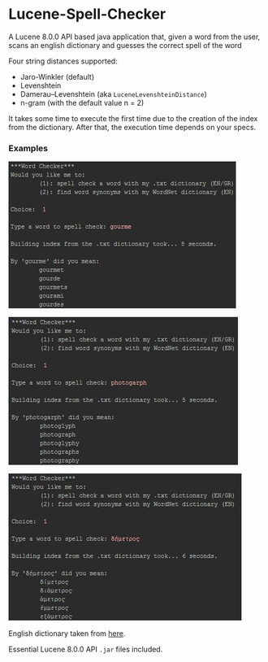 # Lucene-Spell-Checker
A Lucene 8.0.0 API based java application that, given a word from the user, scans an english dictionary and guesses the correct spell of the word

Four string distances supported:
* Jaro-Winkler (default)
* Levenshtein
* Damerau–Levenshtein (aka `LuceneLevenshteinDistance`)
* n-gram (with the default value n = 2)

It takes some time to execute the first time due to the creation of the index from the dictionary. After that, the execution time depends on your specs.

### Examples
![](examples/example_1.png)

![](examples/example_2.png)

![](examples/example_3.png)

English dictionary taken from [here](https://github.com/Coursal/crack-a-lackin/blob/master/words.english).

Essential Lucene 8.0.0 API `.jar` files included.
